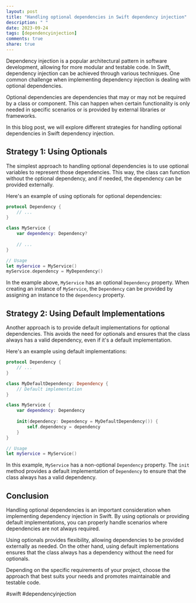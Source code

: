 ```yaml
---
layout: post
title: "Handling optional dependencies in Swift dependency injection"
description: " "
date: 2023-09-24
tags: [dependencyinjection]
comments: true
share: true
---
```


Dependency injection is a popular architectural pattern in software development, allowing for more modular and testable code. In Swift, dependency injection can be achieved through various techniques. One common challenge when implementing dependency injection is dealing with optional dependencies.

Optional dependencies are dependencies that may or may not be required by a class or component. This can happen when certain functionality is only needed in specific scenarios or is provided by external libraries or frameworks.

In this blog post, we will explore different strategies for handling optional dependencies in Swift dependency injection.

## Strategy 1: Using Optionals

The simplest approach to handling optional dependencies is to use optional variables to represent those dependencies. This way, the class can function without the optional dependency, and if needed, the dependency can be provided externally.

Here's an example of using optionals for optional dependencies:

```swift
protocol Dependency {
    // ...
}

class MyService {
    var dependency: Dependency?
    
    // ...
}

// Usage
let myService = MyService()
myService.dependency = MyDependency()
```

In the example above, `MyService` has an optional `Dependency` property. When creating an instance of `MyService`, the `Dependency` can be provided by assigning an instance to the `dependency` property.

## Strategy 2: Using Default Implementations

Another approach is to provide default implementations for optional dependencies. This avoids the need for optionals and ensures that the class always has a valid dependency, even if it's a default implementation.

Here's an example using default implementations:

```swift
protocol Dependency {
    // ...
}

class MyDefaultDependency: Dependency {
    // Default implementation
}

class MyService {
    var dependency: Dependency
    
    init(dependency: Dependency = MyDefaultDependency()) {
        self.dependency = dependency
    }
}

// Usage
let myService = MyService()
```

In this example, `MyService` has a non-optional `Dependency` property. The `init` method provides a default implementation of `Dependency` to ensure that the class always has a valid dependency.

## Conclusion

Handling optional dependencies is an important consideration when implementing dependency injection in Swift. By using optionals or providing default implementations, you can properly handle scenarios where dependencies are not always required.

Using optionals provides flexibility, allowing dependencies to be provided externally as needed. On the other hand, using default implementations ensures that the class always has a dependency without the need for optionals.

Depending on the specific requirements of your project, choose the approach that best suits your needs and promotes maintainable and testable code.

#swift #dependencyinjection
